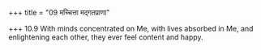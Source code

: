 +++
title = "09 मच्चित्ता मद्गतप्राणा"

+++
10.9 With minds concentrated on Me, with lives absorbed in Me, and
enlightening each other, they ever feel content and happy.
